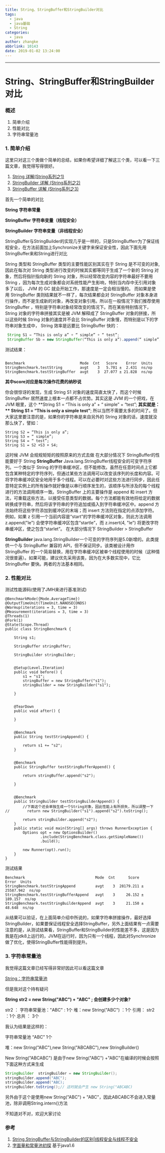 ```yaml
---
title: String、StringBuffer和StringBuilder对比
tags:
  - java
  - java基础
  - String
categories:
  - java
author: zhangke
abbrlink: 10143
date: 2019-01-02 13:24:00
---
```

---
# String、StringBuffer和StringBuilder对比

### 概述

1. 简单介绍
2. 性能对比
3. 字符串常量池
<!-- more -->

### 1. 简单介绍

这里只对这三个类做个简单的总结，如果你希望详细了解这三个类，可以看一下三篇文章，我觉得写得很好。

1.  [String 详解(String系列之1)](https://www.cnblogs.com/skywang12345/p/string01.html)
2.  [StringBuilder 详解 (String系列之2)](http://www.cnblogs.com/skywang12345/p/string02.html)
3.  [StringBuffer 详解 (String系列之3)](http://www.cnblogs.com/skywang12345/p/string03.html)

首先一个简单的对比

**String 字符串常量**

**StringBuffer 字符串变量（线程安全）**

**StringBuilder 字符串变量（非线程安全）**

StringBuffer与StringBuilder的实现几乎是一样的，只是StringBufferr为了保证线程安全，在方法前面加上Synchronize关键字来保证安全性，因此下面先用StringBuffer来和String进行对比

String 类型和 StringBuffer 类型的主要性能区别其实在于 String 是不可变的对象, 因此在每次对 String 类型进行改变的时候其实都等同于生成了一个新的 String 对象，然后将指针指向新的 String 对象，所以经常改变内容的字符串最好不要用 String ，因为每次生成对象都会对系统性能产生影响，特别当内存中无引用对象多了以后， JVM 的 GC 就会开始工作，那速度是一定会相当慢的。
 而如果是使用 StringBuffer 类则结果就不一样了，每次结果都会对 StringBuffer 对象本身进行操作，而不是生成新的对象，再改变对象引用。所以在一般情况下我们推荐使用 StringBuffer ，特别是字符串对象经常改变的情况下。而在某些特别情况下， String 对象的字符串拼接其实是被 JVM 解释成了 StringBuffer 对象的拼接，所以这些时候 String 对象的速度并不会比 StringBuffer 对象慢，而特别是以下的字符串对象生成中， String 效率是远要比 StringBuffer 快的：

```java
 String S1 = “This is only a” + “ simple” + “ test”;
 StringBuffer Sb = new StringBuffer(“This is only a”).append(“ simple”).append(“ test”);
```

测试结果：

```

Benchmark                         Mode  Cnt   Score    Error  Units
StringBenchmark.testString        avgt    3   5.701 ±  2.431  ns/op
StringBenchmark.testStringBuffer  avgt    3  27.077 ± 21.828  ns/op
```

**其中score对应是每次操作花费的纳秒说**

 你会很惊讶的发现，生成 String S1 对象的速度简直太快了，而这个时候 StringBuffer 居然速度上根本一点都不占优势。其实这是 JVM 的一个把戏，在 JVM 眼里，这个
**String S1 = “This is only a” + “ simple” + “test”; **其实就是：
** String S1 = “This is only a simple test”**; 所以当然不需要太多的时间了。但大家这里要注意的是，如果你的字符串是来自另外的 String 对象的话，速度就没那么快了，譬如：

```
String S2 = “This is only a”;
String S3 = “ simple”;
String S4 = “ test”;
String S1 = S2 +S3 + S4;
```

这时候 JVM 会规规矩矩的按照原来的方式去做
在大部分情况下 StringBuffer的性能要好于 String
**StringBuffer**
Java.lang.StringBuffer线程安全的可变字符序列。一个类似于 String 的字符串缓冲区，但不能修改。虽然在任意时间点上它都包含某种特定的字符序列，但通过某些方法调用可以改变该序列的长度和内容。可将字符串缓冲区安全地用于多个线程。可以在必要时对这些方法进行同步，因此任意特定实例上的所有操作就好像是以串行顺序发生的，该顺序与所涉及的每个线程进行的方法调用顺序一致。StringBuffer 上的主要操作是 append 和 insert 方法，可重载这些方法，以接受任意类型的数据。每个方法都能有效地将给定的数据转换成字符串，然后将该字符串的字符追加或插入到字符串缓冲区中。append 方法始终将这些字符添加到缓冲区的末端；而 insert 方法则在指定的点添加字符。
例如，如果 z 引用一个当前内容是“start”的字符串缓冲区对象，则此方法调用 z.append("le") 会使字符串缓冲区包含“startle”，而 z.insert(4, "le") 将更改字符串缓冲区，使之包含“starlet”。
在大部分情况下 StringBuilder > StringBuffer

**StringBuilder**
java.lang.StringBuilder一个可变的字符序列是5.0新增的。此类提供一个与 StringBuffer 兼容的 API，但不保证同步。该类被设计用作 StringBuffer 的一个简易替换，用在字符串缓冲区被单个线程使用的时候（这种情况很普遍）。如果可能，建议优先采用该类，因为在大多数实现中，它比 StringBuffer 要快。两者的方法基本相同。

### 2. 性能对比

测试性能源码(使用了JMH来进行基准测试)

```
@BenchmarkMode({Mode.AverageTime})
@OutputTimeUnit(TimeUnit.NANOSECONDS)
@Warmup(iterations = 3, time = 3)
@Measurement(iterations = 3, time = 3)
@Threads(1)
@Fork(1)
@State(Scope.Thread)
public class StringBenchmark {

    String s1;

    StringBuffer stringBuffer;

    StringBuilder stringBuilder;


    @Setup(Level.Iteration)
    public void before() {
        s1 = "s1";
        stringBuffer = new StringBuffer("s1");
        stringBuilder = new StringBuilder("s1");

    }


    @TearDown
    public void after() {

    }


    @Benchmark
    public String testStringAppend() {

        return s1 += "s2";
    }


    @Benchmark
    public StringBuffer testStringBufferAppend() {

        return stringBuffer.append("s2");

    }


    @Benchmark
    public StringBuilder testStringBuilderAppend() {
        //下面这个还会单独生成一个String对象，因此性能上有所损失，所以调整一下
//        return new StringBuilder("s1").append("s2").toString();

        return stringBuilder.append("s2");
    }
    public static void main(String[] args) throws RunnerException {
        Options opt = new OptionsBuilder()
                .include(StringBenchmark.class.getSimpleName())
                .build();

        new Runner(opt).run();
    }
}
```

测试结果

```
Benchmark                                Mode  Cnt      Score       Error  Units
StringBenchmark.testStringAppend         avgt    3  28179.211 ± 25587.942  ns/op
StringBenchmark.testStringBufferAppend   avgt    3     26.152 ±   189.157  ns/op
StringBenchmark.testStringBuilderAppend  avgt    3     21.150 ±    48.648  ns/op
```

从结果可以验证，在上面简单介绍中所说的，如果字符串拼接操作，最好选择StringBuilder，如果要保证线程安全选择StringBuffer，另外上面结果有一点需要注意的是，从测试结果看，StringBuffer和StringBuilder的性能差不多，这是因为我是在jdk8上运行的，JVM在运行时，因为只有一个线程，因此对Synchronize做了优化，使得StringBuffer性能得到提升。

### 3. 字符串常量池

我觉得这篇文章已经写得非常好因此可以看这篇文章

[String：字符串常量池](https://segmentfault.com/a/1190000009888357)

但是我对这个持有疑问

**String str2 = new String("ABC") + "ABC" ; 会创建多少个对象?**

str2 ：
字符串常量池："ABC" : 1个
堆：new String("ABC") ：1个
引用： str2 ：1个
总共 ： 3个

我认为结果是这样的：

字符串常量池 “ABC” 1个

堆：new String("ABC"),new String("ABCABC"),new StringBuilder()

New String("ABCABC") 是由于new String("ABC") +"ABC"在编译的时候会按照下面这种方式来生成

```java
StringBuilder  stringBuilder = new StringBuilder();
stringBuilder.append("ABC");
stringBuilder.append("ABC);
stringBuilder.toString();// 这时就会产生 new String("ABCABC)
```

另外由于这个是使用new String("ABC") + "ABC"，因此ABCABC不会进入常量池，除非调用String.intern()方法

不知道对不对，欢迎大家讨论

### 参考

1.  [String,StringBuffer与StringBuilder的区别|线程安全与线程不安全](https://www.cnblogs.com/xingzc/p/6277581.html)
2. [字面量和常量池初探](https://mccxj.github.io/blog/20130615_java-string-constant-pool.html) 基于java1.6